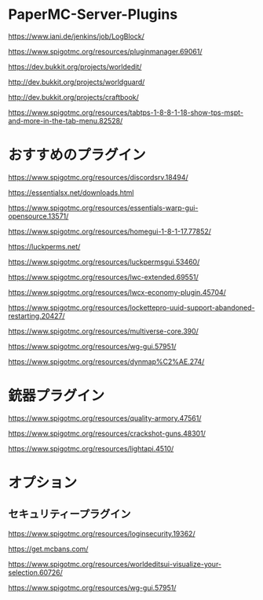 # PaperMC-Server-Plugins
https://www.iani.de/jenkins/job/LogBlock/

https://www.spigotmc.org/resources/pluginmanager.69061/

https://dev.bukkit.org/projects/worldedit/

http://dev.bukkit.org/projects/worldguard/

http://dev.bukkit.org/projects/craftbook/

https://www.spigotmc.org/resources/tabtps-1-8-8-1-18-show-tps-mspt-and-more-in-the-tab-menu.82528/
#
# おすすめのプラグイン

https://www.spigotmc.org/resources/discordsrv.18494/

https://essentialsx.net/downloads.html

https://www.spigotmc.org/resources/essentials-warp-gui-opensource.13571/

https://www.spigotmc.org/resources/homegui-1-8-1-17.77852/

https://luckperms.net/

https://www.spigotmc.org/resources/luckpermsgui.53460/

https://www.spigotmc.org/resources/lwc-extended.69551/

https://www.spigotmc.org/resources/lwcx-economy-plugin.45704/

https://www.spigotmc.org/resources/lockettepro-uuid-support-abandoned-restarting.20427/

https://www.spigotmc.org/resources/multiverse-core.390/

https://www.spigotmc.org/resources/wg-gui.57951/

https://www.spigotmc.org/resources/dynmap%C2%AE.274/

#
# 銃器プラグイン

https://www.spigotmc.org/resources/quality-armory.47561/

https://www.spigotmc.org/resources/crackshot-guns.48301/

https://www.spigotmc.org/resources/lightapi.4510/

#
# オプション
## セキュリティープラグイン

https://www.spigotmc.org/resources/loginsecurity.19362/

https://get.mcbans.com/

https://www.spigotmc.org/resources/worldeditsui-visualize-your-selection.60726/

https://www.spigotmc.org/resources/wg-gui.57951/

